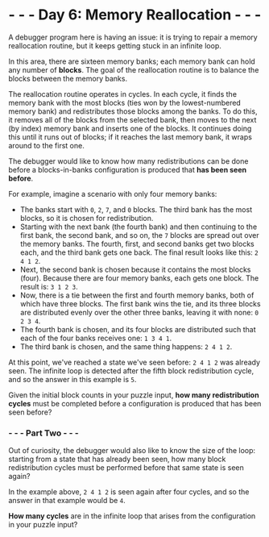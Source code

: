# - - - Day 6: Memory Reallocation - - -

A debugger program here is having an issue: it is trying to repair a memory reallocation routine, but it keeps getting stuck in an infinite loop.

In this area, there are sixteen memory banks; each memory bank can hold any number of **blocks**. The goal of the reallocation routine is to balance the blocks between the memory banks.

The reallocation routine operates in cycles. In each cycle, it finds the memory bank with the most blocks (ties won by the lowest-numbered memory bank) and redistributes those blocks among the banks. To do this, it removes all of the blocks from the selected bank, then moves to the next (by index) memory bank and inserts one of the blocks. It continues doing this until it runs out of blocks; if it reaches the last memory bank, it wraps around to the first one.

The debugger would like to know how many redistributions can be done before a blocks-in-banks configuration is produced that **has been seen before**.

For example, imagine a scenario with only four memory banks:

* The banks start with ``0``, ``2``, ``7``, and ``0`` blocks. The third bank has the most blocks, so it is chosen for redistribution.
* Starting with the next bank (the fourth bank) and then continuing to the first bank, the second bank, and so on, the ``7`` blocks are spread out over the memory banks. The fourth, first, and second banks get two blocks each, and the third bank gets one back. The final result looks like this: ``2 4 1 2``.
* Next, the second bank is chosen because it contains the most blocks (four). Because there are four memory banks, each gets one block. The result is: ``3 1 2 3``.
* Now, there is a tie between the first and fourth memory banks, both of which have three blocks. The first bank wins the tie, and its three blocks are distributed evenly over the other three banks, leaving it with none: ``0 2 3 4``.
* The fourth bank is chosen, and its four blocks are distributed such that each of the four banks receives one: ``1 3 4 1``.
* The third bank is chosen, and the same thing happens: ``2 4 1 2``.

At this point, we've reached a state we've seen before: ``2 4 1 2`` was already seen. The infinite loop is detected after the fifth block redistribution cycle, and so the answer in this example is ``5``.

Given the initial block counts in your puzzle input, **how many redistribution cycles** must be completed before a configuration is produced that has been seen before?


### - - - Part Two - - -

Out of curiosity, the debugger would also like to know the size of the loop: starting from a state that has already been seen, how many block redistribution cycles must be performed before that same state is seen again?

In the example above, ``2 4 1 2`` is seen again after four cycles, and so the answer in that example would be ``4``.

**How many cycles** are in the infinite loop that arises from the configuration in your puzzle input?
